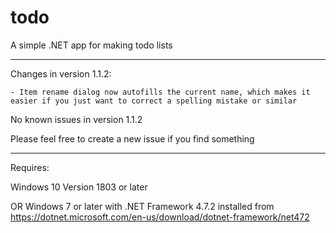 # todo
A simple .NET app for making todo lists

---------------------------------------------------------------------

Changes in version 1.1.2:

	- Item rename dialog now autofills the current name, which makes it easier if you just want to correct a spelling mistake or similar

No known issues in version 1.1.2

Please feel free to create a new issue if you find something

---------------------------------------------------------------------

Requires:

Windows 10 Version 1803 or later

OR Windows 7 or later with .NET Framework 4.7.2 installed from https://dotnet.microsoft.com/en-us/download/dotnet-framework/net472
